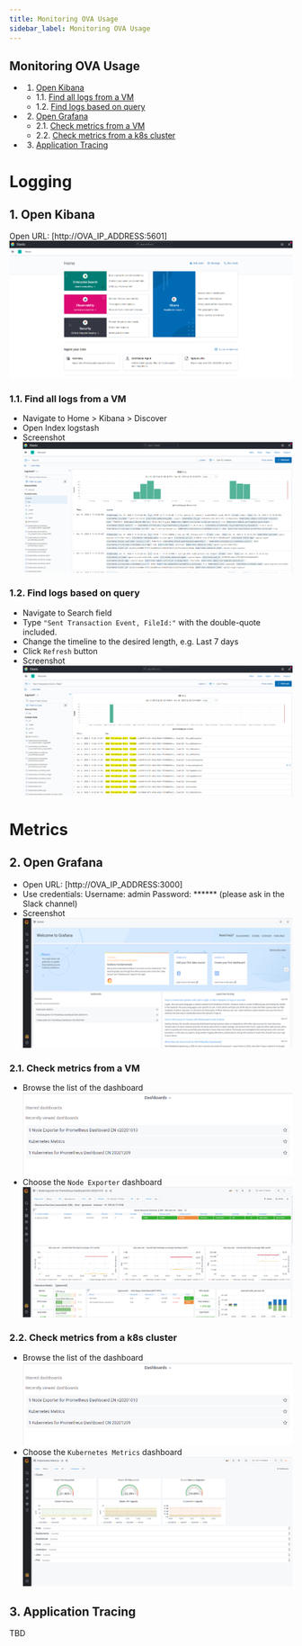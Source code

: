 ```yaml
---
title: Monitoring OVA Usage
sidebar_label: Monitoring OVA Usage
---
```

## Monitoring OVA Usage

* 1. [Open Kibana](#OpenKibana)
	* 1.1. [Find all logs from a VM](#FindalllogsfromaVM)
	* 1.2. [Find logs based on query](#Findlogsbasedonquery)
* 2. [Open Grafana](#OpenGrafana)
	* 2.1. [Check metrics from a VM](#CheckmetricsfromaVM)
	* 2.2. [Check metrics from a k8s cluster](#Checkmetricsfromak8scluster)
* 3. [Application Tracing](#ApplicationTracing)

# Logging
##  1. <a name='OpenKibana'></a>Open Kibana
Open URL: [http://OVA_IP_ADDRESS:5601]
![](images/01-kibana.png)
###  1.1. <a name='FindalllogsfromaVM'></a>Find all logs from a VM
- Navigate to Home > Kibana > Discover
- Open Index logstash
- Screenshot
![](images/02-kibana.png)
###  1.2. <a name='Findlogsbasedonquery'></a>Find logs based on query 
- Navigate to Search field
- Type ```"Sent Transaction Event, FileId:"``` with the double-quote included.
- Change the timeline to the desired length, e.g. Last 7 days
- Click ```Refresh``` button
- Screenshot
![](images/03-kibana.png)
# Metrics
##  2. <a name='OpenGrafana'></a>Open Grafana
- Open URL: [http://OVA_IP_ADDRESS:3000]
- Use credentials:
Username: admin
Password: ****** (please ask in the Slack channel)
- Screenshot
![](images/01-grafana.png)
###  2.1. <a name='CheckmetricsfromaVM'></a>Check metrics from a VM
- Browse the list of the dashboard
![](images/02-grafana.png)
- Choose the ```Node Exporter``` dashboard
![](images/03-grafana.png)
###  2.2. <a name='Checkmetricsfromak8scluster'></a>Check metrics from a k8s cluster
- Browse the list of the dashboard
![](images/02-grafana.png)
- Choose the ```Kubernetes Metrics``` dashboard
![](images/04-grafana.png)
##  3. <a name='ApplicationTracing'></a>Application Tracing
TBD